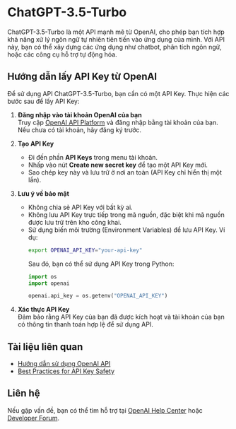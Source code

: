 # ChatGPT-3.5-Turbo

ChatGPT-3.5-Turbo là một API mạnh mẽ từ OpenAI, cho phép bạn tích hợp khả năng xử lý ngôn ngữ tự nhiên tiên tiến vào ứng dụng của mình. Với API này, bạn có thể xây dựng các ứng dụng như chatbot, phân tích ngôn ngữ, hoặc các công cụ hỗ trợ tự động hóa.

## Hướng dẫn lấy API Key từ OpenAI

Để sử dụng API ChatGPT-3.5-Turbo, bạn cần có một API Key. Thực hiện các bước sau để lấy API Key:

1. **Đăng nhập vào tài khoản OpenAI của bạn**  
   Truy cập [OpenAI API Platform](https://platform.openai.com) và đăng nhập bằng tài khoản của bạn. Nếu chưa có tài khoản, hãy đăng ký trước.

2. **Tạo API Key**  
   - Đi đến phần **API Keys** trong menu tài khoản.  
   - Nhấp vào nút **Create new secret key** để tạo một API Key mới.  
   - Sao chép key này và lưu trữ ở nơi an toàn (API Key chỉ hiển thị một lần).

3. **Lưu ý về bảo mật**  
   - Không chia sẻ API Key với bất kỳ ai.  
   - Không lưu API Key trực tiếp trong mã nguồn, đặc biệt khi mã nguồn được lưu trữ trên kho công khai.  
   - Sử dụng biến môi trường (Environment Variables) để lưu API Key. Ví dụ:  
     ```bash
     export OPENAI_API_KEY="your-api-key"
     ```
     Sau đó, bạn có thể sử dụng API Key trong Python:
     ```python
     import os
     import openai

     openai.api_key = os.getenv("OPENAI_API_KEY")
     ```

4. **Xác thực API Key**  
   Đảm bảo rằng API Key của bạn đã được kích hoạt và tài khoản của bạn có thông tin thanh toán hợp lệ để sử dụng API.

## Tài liệu liên quan
- [Hướng dẫn sử dụng OpenAI API](https://platform.openai.com/docs)
- [Best Practices for API Key Safety](https://help.openai.com/en/articles/5112595-best-practices-for-api-key-safety)

## Liên hệ
Nếu gặp vấn đề, bạn có thể tìm hỗ trợ tại [OpenAI Help Center](https://help.openai.com) hoặc [Developer Forum](https://community.openai.com).

